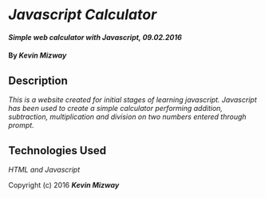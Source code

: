 # _Javascript Calculator_

#### _Simple web calculator with Javascript, 09.02.2016_

#### By _**Kevin Mizway**_

## Description

_This is a website created for initial stages of learning javascript. Javascript has been used to create a simple calculator performing addition, subtraction, multiplication and division on two numbers entered through prompt._

## Technologies Used

_HTML and Javascript_

Copyright (c) 2016 **_Kevin Mizway_**
